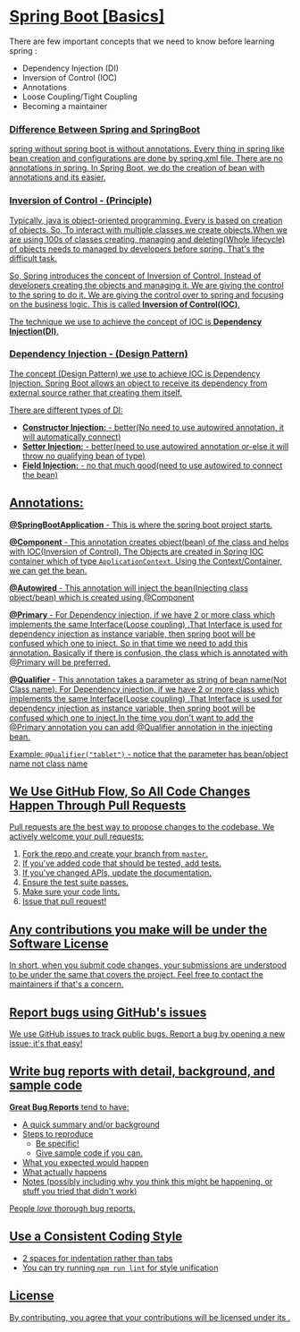 # <u>Spring Boot [Basics]</u>

There are few important concepts that we need to know before learning spring :

- Dependency Injection (DI)
- Inversion of Control (IOC)
- Annotations
- Loose Coupling/Tight Coupling
- Becoming a maintainer

### <u> Difference Between Spring and SpringBoot

spring without spring boot is without annotations. Every thing in spring like bean creation and configurations are done
by spring.xml file. There are no annotations in spring. In Spring Boot, we do the creation of bean with annotations and
its easier.

### <u> Inversion of Control</u> - (Principle)

Typically, java is object-oriented programming. Every is based on creation of objects. So, To interact with multiple
classes we create objects.When we are using 100s of classes creating, managing and deleting(Whole lifecycle) of objects
needs to managed by developers before spring. That's the difficult task.

So, Spring introduces the concept of Inversion of Control. Instead of developers creating the objects and managing it.
We are giving the control to the spring to do it. We are giving the control over to spring and focusing on the business
logic. This is called **Inversion of Control(IOC)**.

The technique we use to achieve the concept of IOC is **Dependency Injection(DI)**.

### <u> Dependency Injection</u> - (Design Pattern)

The concept (Design Pattern) we use to achieve IOC is Dependency Injection. Spring Boot allows an object to receive its
dependency from external source rather that creating them itself.

There are different types of DI:

- **Constructor Injection:** - better(No need to use autowired annotation, it will automatically connect)
- **Setter Injection:** - better(need to use autowired annotation or-else it will throw no qualifying bean of type)
- **Field Injection:** - no that much good(need to use autowired to connect the bean)

## <u> Annotations:</u>

**@SpringBootApplication** - This is where the spring boot project starts.

**@Component** - This annotation creates object(bean) of the class and helps with IOC(Inversion of Control). The Objects
are created in Spring IOC container which of type `ApplicationContext`. Using the Context/Container, we can get the
bean.

**@Autowired** - This annotation will inject the bean(Injecting class object/bean) which is created using @Component

**@Primary** - For Dependency injection, if we have 2 or more class which implements the same Interface(Loose coupling)
.That Interface
is used for dependency injection as instance variable, then spring boot will be confused which one to inject. So in that
time we need to add
this annotation. Basically if there is confusion, the class which is annotated with @Primary will be preferred.

**@Qualifier** - This annotation takes a parameter as string of bean name(Not Class name). For Dependency injection, if
we have 2 or more class which implements the same Interface(Loose coupling)
.That Interface
is used for dependency injection as instance variable, then spring boot will be confused which one to inject.In the time
you don't want to add the @Primary annotation you can add @Qualifier annotation in the injecting bean.

Example: `@Qualifier("tablet")` - notice that the parameter has bean/object name not class name


<p style="padding-left:80px;"> </p> 

## We Use [GitHub Flow](https://guides.github.com/introduction/flow/index.html), So All Code Changes Happen Through Pull Requests

Pull requests are the best way to propose changes to the codebase. We actively welcome your pull requests:

1. Fork the repo and create your branch from `master`.
2. If you've added code that should be tested, add tests.
3. If you've changed APIs, update the documentation.
4. Ensure the test suite passes.
5. Make sure your code lints.
6. Issue that pull request!

## Any contributions you make will be under the Software License

In short, when you submit code changes, your submissions are understood to be under the same that covers the project.
Feel free to contact the maintainers if that's a concern.

## Report bugs using GitHub's [issues](https://github.com/yourusername/yourprojectname/issues)

We use GitHub issues to track public bugs. Report a bug
by [opening a new issue](https://github.com/yourusername/yourprojectname/issues/new); it's that easy!

## Write bug reports with detail, background, and sample code

**Great Bug Reports** tend to have:

- A quick summary and/or background
- Steps to reproduce
    - Be specific!
    - Give sample code if you can.
- What you expected would happen
- What actually happens
- Notes (possibly including why you think this might be happening, or stuff you tried that didn't work)

People *love* thorough bug reports.

## Use a Consistent Coding Style

* 2 spaces for indentation rather than tabs
* You can try running `npm run lint` for style unification

## License

By contributing, you agree that your contributions will be licensed under its .